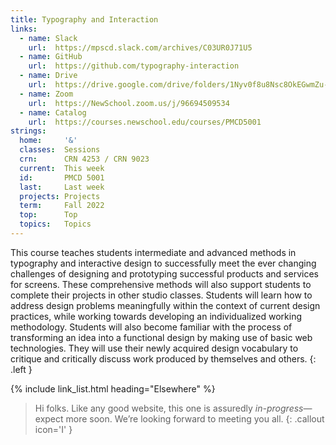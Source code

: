 ```yaml
---
title: Typography and Interaction
links:
  - name: Slack
    url:  https://mpscd.slack.com/archives/C03UR0J71U5
  - name: GitHub
    url:  https://github.com/typography-interaction
  - name: Drive
    url:  https://drive.google.com/drive/folders/1Nyv0f8u8Nsc8OkEGwmZu-S9pI11D5Iil
  - name: Zoom
    url:  https://NewSchool.zoom.us/j/96694509534
  - name: Catalog
    url:  https://courses.newschool.edu/courses/PMCD5001
strings:
  home:     '&'
  classes:  Sessions
  crn:      CRN 4253 / CRN 9023
  current:  This week
  id:       PMCD 5001
  last:     Last week
  projects: Projects
  term:     Fall 2022
  top:      Top
  topics:   Topics
---
```




This course teaches students intermediate and advanced methods in typography and interactive design to successfully meet the ever changing challenges of designing and prototyping successful products and services for screens. These comprehensive methods will also support students to complete their projects in other studio classes. Students will learn how to address design problems meaningfully within the context of current design practices, while working towards developing an individualized working methodology. Students will also become familiar with the process of transforming an idea into a functional design by making use of basic web technologies. They will use their newly acquired design vocabulary to critique and critically discuss work produced by themselves and others.
{: .left }

{% include link_list.html heading="Elsewhere" %}

> Hi folks. Like any good website, this one is assuredly *in-progress*—expect more soon. We’re looking forward to meeting you all.
{: .callout icon='I' }

